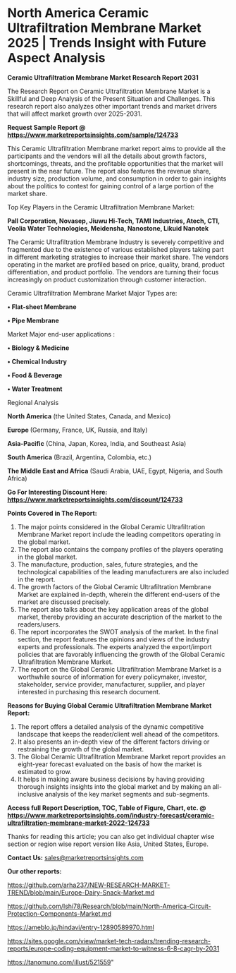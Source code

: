 # North America Ceramic Ultrafiltration Membrane Market 2025 | Trends Insight with Future Aspect Analysis

<strong>Ceramic Ultrafiltration Membrane Market Research Report 2031</strong>

The Research Report on Ceramic Ultrafiltration Membrane Market is a Skillful and Deep Analysis of the Present Situation and Challenges. This research report also analyzes other important trends and market drivers that will affect market growth over 2025-2031.

<strong>Request Sample Report @ <a href=https://www.marketreportsinsights.com/sample/124733>https://www.marketreportsinsights.com/sample/124733</a></strong>

This Ceramic Ultrafiltration Membrane market report aims to provide all the participants and the vendors will all the details about growth factors, shortcomings, threats, and the profitable opportunities that the market will present in the near future. The report also features the revenue share, industry size, production volume, and consumption in order to gain insights about the politics to contest for gaining control of a large portion of the market share.

Top Key Players in the Ceramic Ultrafiltration Membrane Market:

<strong>Pall Corporation, Novasep, Jiuwu Hi-Tech, TAMI Industries, Atech, CTI, Veolia Water Technologies, Meidensha, Nanostone, Likuid Nanotek</strong>

The Ceramic Ultrafiltration Membrane Industry is severely competitive and fragmented due to the existence of various established players taking part in different marketing strategies to increase their market share. The vendors operating in the market are profiled based on price, quality, brand, product differentiation, and product portfolio. The vendors are turning their focus increasingly on product customization through customer interaction.

Ceramic Ultrafiltration Membrane Market Major Types are:

<strong>• Flat-sheet Membrane

• Pipe Membrane</strong>

Market Major end-user applications :

<strong>• Biology & Medicine

• Chemical Industry

• Food & Beverage

• Water Treatment</strong>

Regional Analysis

</u><strong><b>North America</b></strong> (the United States, Canada, and Mexico)

<strong><b>Europe </b></strong>(Germany, France, UK, Russia, and Italy)

<strong><b>Asia-Pacific</b></strong> (China, Japan, Korea, India, and Southeast Asia)

<strong><b>South America</b></strong> (Brazil, Argentina, Colombia, etc.)

<strong><b>The Middle East and Africa</b></strong> (Saudi Arabia, UAE, Egypt, Nigeria, and South Africa)

<strong>Go For Interesting Discount Here: <a href=https://www.marketreportsinsights.com/discount/124733>https://www.marketreportsinsights.com/discount/124733</a></strong>

<strong>Points Covered in The Report:</strong>
<ol>
  <li>The major points considered in the Global Ceramic Ultrafiltration Membrane Market report include the leading competitors operating in the global market.</li>
  <li>The report also contains the company profiles of the players operating in the global market.</li>
  <li>The manufacture, production, sales, future strategies, and the technological capabilities of the leading manufacturers are also included in the report.</li>
  <li>The growth factors of the Global Ceramic Ultrafiltration Membrane Market are explained in-depth, wherein the different end-users of the market are discussed precisely.</li>
  <li>The report also talks about the key application areas of the global market, thereby providing an accurate description of the market to the readers/users.</li>
  <li>The report incorporates the SWOT analysis of the market. In the final section, the report features the opinions and views of the industry experts and professionals. The experts analyzed the export/import policies that are favorably influencing the growth of the Global Ceramic Ultrafiltration Membrane Market.</li>
  <li>The report on the Global Ceramic Ultrafiltration Membrane Market is a worthwhile source of information for every policymaker, investor, stakeholder, service provider, manufacturer, supplier, and player interested in purchasing this research document.</li>
</ol>
<strong>Reasons for Buying Global Ceramic Ultrafiltration Membrane Market Report:</strong>

<ol>
  <li>The report offers a detailed analysis of the dynamic competitive landscape that keeps the reader/client well ahead of the competitors.</li>
  <li>It also presents an in-depth view of the different factors driving or restraining the growth of the global market.</li>
  <li>The Global Ceramic Ultrafiltration Membrane Market report provides an eight-year forecast evaluated on the basis of how the market is estimated to grow.</li>
  <li>It helps in making aware business decisions by having providing thorough insights insights into the global market and by making an all-inclusive analysis of the key market segments and sub-segments.</li>
</ol>
<strong>Access full Report Description, TOC, Table of Figure, Chart, etc. @ <a href=https://www.marketreportsinsights.com/industry-forecast/ceramic-ultrafiltration-membrane-market-2022-124733>https://www.marketreportsinsights.com/industry-forecast/ceramic-ultrafiltration-membrane-market-2022-124733</a></strong>


Thanks for reading this article; you can also get individual chapter wise section or region wise report version like Asia, United States, Europe.

<strong>Contact Us:</strong>
sales@marketreportsinsights.com

<strong>Our other reports:</strong>

<a href=https://github.com/arha237/NEW-RESEARCH-MARKET-TREND/blob/main/Europe-Dairy-Snack-Market.md>https://github.com/arha237/NEW-RESEARCH-MARKET-TREND/blob/main/Europe-Dairy-Snack-Market.md</a>

<a href=https://github.com/Ishi78/Research/blob/main/North-America-Circuit-Protection-Components-Market.md>https://github.com/Ishi78/Research/blob/main/North-America-Circuit-Protection-Components-Market.md</a>

<a href=https://ameblo.jp/hindavi/entry-12890589970.html>https://ameblo.jp/hindavi/entry-12890589970.html</a>

<a href=https://sites.google.com/view/market-tech-radars/trending-research-reports/europe-coding-equipment-market-to-witness-6-8-cagr-by-2031>https://sites.google.com/view/market-tech-radars/trending-research-reports/europe-coding-equipment-market-to-witness-6-8-cagr-by-2031</a>

<a href=https://tanomuno.com/illust/521559>https://tanomuno.com/illust/521559</a>"
